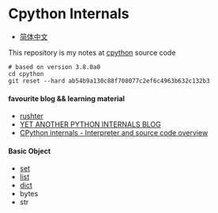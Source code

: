 # Cpython Internals
* [简体中文](https://github.com/zpoint/Cpython-Internals/blob/master/README_CN.md)

This repository is my notes at [cpython](https://github.com/python/cpython) source code

    # based on version 3.8.0a0
    cd cpython
    git reset --hard ab54b9a130c88f708077c2ef6c4963b632c132b3

#### favourite blog && learning material
* [rushter](https://rushter.com/)
* [YET ANOTHER PYTHON INTERNALS BLOG](https://pythoninternal.wordpress.com/)
* [CPython internals - Interpreter and source code overview](https://www.youtube.com/watch?v=LhadeL7_EIU&list=PLzV58Zm8FuBL6OAv1Yu6AwXZrnsFbbR0S)

#### Basic Object
 * [set](https://github.com/zpoint/Cpython-Internals/blob/master/BasicObject/set/set.md)
 * [list](https://github.com/zpoint/Cpython-Internals/blob/master/BasicObject/list/list.md)
 * [dict](https://github.com/zpoint/Cpython-Internals/blob/master/BasicObject/dict/dict.md)
 * bytes
 * str
